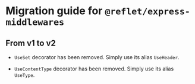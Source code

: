 # Migration guide for `@reflet/express-middlewares`

## From v1 to v2

* `UseSet` decorator has been removed.
  Simply use its alias `UseHeader`.

* `UseContentType` decorator has been removed.
  Simply use its alias `UseType`.
